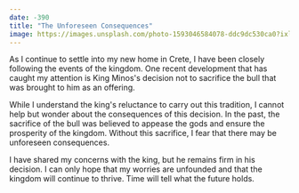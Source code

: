 ```yaml
---
date: -390
title: "The Unforeseen Consequences"
image: https://images.unsplash.com/photo-1593046584078-ddc9dc530ca0?ixlib=rb-4.0.3&ixid=MnwxMjA3fDB8MHxwaG90by1wYWdlfHx8fGVufDB8fHx8&auto=format&fit=crop&w=687&q=80
---
```


As I continue to settle into my new home in Crete, I have been closely following the events of the kingdom. One recent development that has caught my attention is King Minos's decision not to sacrifice the bull that was brought to him as an offering.

While I understand the king's reluctance to carry out this tradition, I cannot help but wonder about the consequences of this decision. In the past, the sacrifice of the bull was believed to appease the gods and ensure the prosperity of the kingdom. Without this sacrifice, I fear that there may be unforeseen consequences.

I have shared my concerns with the king, but he remains firm in his decision. I can only hope that my worries are unfounded and that the kingdom will continue to thrive. Time will tell what the future holds.
